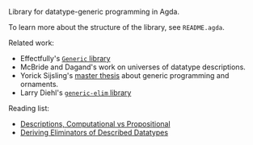 Library for datatype-generic programming in Agda.

To learn more about the structure of the library, see `README.agda`.

Related work:
- Effectfully's [`Generic` library](https://github.com/effectfully/generic)
- McBride and Dagand's work on universes of datatype descriptions.
- Yorick Sijsling's [master thesis](https://github.com/yoricksijsling/ornaments-thesis)
  about generic programming and ornaments.
- Larry Diehl's [`generic-elim` library](https://github.com/larrytheliquid/generic-elim)

Reading list:
- [Descriptions, Computational vs Propositional](http://effectfully.blogspot.com/2016/04/descriptions.html)
- [Deriving Eliminators of Described Datatypes](http://effectfully.blogspot.com/2016/06/deriving-eliminators-of-described-data.html)

